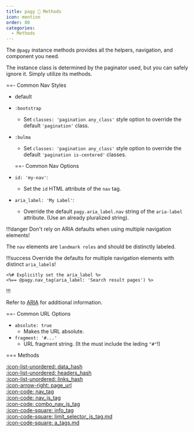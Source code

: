 ```yaml
---
title: pagy 🐸 Methods
icon: mention
order: 80
categories:
  - Methods
---
```


The `@pagy` instance methods provides all the helpers, navigation, and component you need.

The instance class is determined by the paginator used, but you can safely ignore it. Simply utilize its methods.

==- Common Nav Styles

- default
- `:bootstrap`
  - Set `classes: 'pagination any_class'` style option to override the default `'pagination'` class.
- `:bulma`
  - Set `classes: 'pagination any_class'` style option to override the default `'pagination is-centered'` classes.
  
  ==- Common Nav Options

- `id: 'my-nav'`:
  - Set the `id` HTML attribute of the `nav` tag.
- `aria_label: 'My Label'`:
  - Override the default `pagy.aria_label.nav` string of the `aria-label` attribute. (Use an already pluralized string).

!!!danger Don't rely on ARIA defaults when using multiple navigation elements!

The `nav` elements are `landmark roles` and should be distinctly labeled.

!!!success Override the defaults for multiple navigation elements with distinct `aria_label`s!

```erb
<%# Explicitly set the aria_label %>
<%== @pagy.nav_tag(aria_label: 'Search result pages') %>
```

!!!

Refer to [ARIA](../resources/aria.md) for additional information.

==- Common URL Options

- `absolute: true`
  - Makes the URL absolute.
- `fragment: '#...'`
  - URL fragment string. (It the must include the leding `"#"`!)

=== Methods

[:icon-list-unordered: data_hash](methods/data_hash.md)<br/>
[:icon-list-unordered: headers_hash](methods/headers_hash.md)<br/>
[:icon-list-unordered: links_hash](methods/links_hash.md)<br/>
[:icon-arrow-right: page_url](methods/page_url.md)<br/>
[:icon-code: nav_tag](methods/nav_tag.md)<br/>
[:icon-code: nav_js_tag](methods/nav_js_tag)<br/>
[:icon-code: combo_nav_js_tag](methods/combo_nav_js_tag.md)<br/>
[:icon-code-square: info_tag](methods/info_tag.md)<br/>
[:icon-code-square: limit_selector_js_tag.md](methods/limit_selector_js_tag.md)<br/>
[:icon-code-square: a_tags.md](methods/a_tags.md)<br/>
